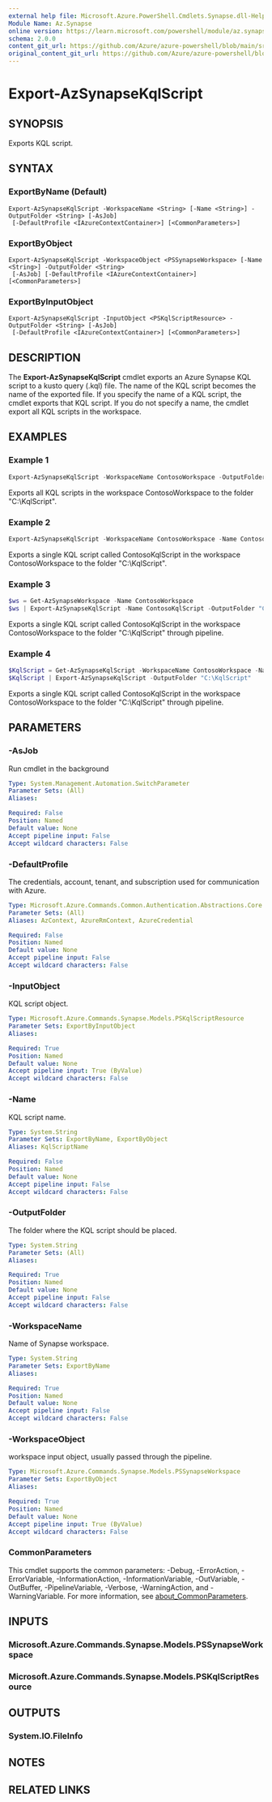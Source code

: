 ```yaml
---
external help file: Microsoft.Azure.PowerShell.Cmdlets.Synapse.dll-Help.xml
Module Name: Az.Synapse
online version: https://learn.microsoft.com/powershell/module/az.synapse/export-azsynapsekqlscript
schema: 2.0.0
content_git_url: https://github.com/Azure/azure-powershell/blob/main/src/Synapse/Synapse/help/Export-AzSynapseKqlScript.md
original_content_git_url: https://github.com/Azure/azure-powershell/blob/main/src/Synapse/Synapse/help/Export-AzSynapseKqlScript.md
---
```


# Export-AzSynapseKqlScript

## SYNOPSIS
Exports KQL script.

## SYNTAX

### ExportByName (Default)
```
Export-AzSynapseKqlScript -WorkspaceName <String> [-Name <String>] -OutputFolder <String> [-AsJob]
 [-DefaultProfile <IAzureContextContainer>] [<CommonParameters>]
```

### ExportByObject
```
Export-AzSynapseKqlScript -WorkspaceObject <PSSynapseWorkspace> [-Name <String>] -OutputFolder <String>
 [-AsJob] [-DefaultProfile <IAzureContextContainer>] [<CommonParameters>]
```

### ExportByInputObject
```
Export-AzSynapseKqlScript -InputObject <PSKqlScriptResource> -OutputFolder <String> [-AsJob]
 [-DefaultProfile <IAzureContextContainer>] [<CommonParameters>]
```

## DESCRIPTION
The **Export-AzSynapseKqlScript** cmdlet exports an Azure Synapse KQL script to a kusto query (.kql) file. 
The name of the KQL script becomes the name of the exported file. If you specify the name of a KQL script, the cmdlet exports that KQL script. If you do not specify a name, the cmdlet export all KQL scripts in the workspace.

## EXAMPLES

### Example 1
```powershell
Export-AzSynapseKqlScript -WorkspaceName ContosoWorkspace -OutputFolder "C:\KqlScript"
```

Exports all KQL scripts in the workspace ContosoWorkspace to the folder "C:\KqlScript".

### Example 2
```powershell
Export-AzSynapseKqlScript -WorkspaceName ContosoWorkspace -Name ContosoKqlScript -OutputFolder "C:\KqlScript"
```

Exports a single KQL script called ContosoKqlScript in the workspace ContosoWorkspace to the folder "C:\KqlScript".

### Example 3
```powershell
$ws = Get-AzSynapseWorkspace -Name ContosoWorkspace
$ws | Export-AzSynapseKqlScript -Name ContosoKqlScript -OutputFolder "C:\KqlScript"
```

Exports a single KQL script called ContosoKqlScript in the workspace ContosoWorkspace to the folder "C:\KqlScript" through pipeline.

### Example 4
```powershell
$KqlScript = Get-AzSynapseKqlScript -WorkspaceName ContosoWorkspace -Name ContosoKqlScript
$KqlScript | Export-AzSynapseKqlScript -OutputFolder "C:\KqlScript"
```

Exports a single KQL script called ContosoKqlScript in the workspace ContosoWorkspace to the folder "C:\KqlScript" through pipeline.

## PARAMETERS

### -AsJob
Run cmdlet in the background

```yaml
Type: System.Management.Automation.SwitchParameter
Parameter Sets: (All)
Aliases:

Required: False
Position: Named
Default value: None
Accept pipeline input: False
Accept wildcard characters: False
```

### -DefaultProfile
The credentials, account, tenant, and subscription used for communication with Azure.

```yaml
Type: Microsoft.Azure.Commands.Common.Authentication.Abstractions.Core.IAzureContextContainer
Parameter Sets: (All)
Aliases: AzContext, AzureRmContext, AzureCredential

Required: False
Position: Named
Default value: None
Accept pipeline input: False
Accept wildcard characters: False
```

### -InputObject
KQL script object.

```yaml
Type: Microsoft.Azure.Commands.Synapse.Models.PSKqlScriptResource
Parameter Sets: ExportByInputObject
Aliases:

Required: True
Position: Named
Default value: None
Accept pipeline input: True (ByValue)
Accept wildcard characters: False
```

### -Name
KQL script name.

```yaml
Type: System.String
Parameter Sets: ExportByName, ExportByObject
Aliases: KqlScriptName

Required: False
Position: Named
Default value: None
Accept pipeline input: False
Accept wildcard characters: False
```

### -OutputFolder
The folder where the KQL script should be placed.

```yaml
Type: System.String
Parameter Sets: (All)
Aliases:

Required: True
Position: Named
Default value: None
Accept pipeline input: False
Accept wildcard characters: False
```

### -WorkspaceName
Name of Synapse workspace.

```yaml
Type: System.String
Parameter Sets: ExportByName
Aliases:

Required: True
Position: Named
Default value: None
Accept pipeline input: False
Accept wildcard characters: False
```

### -WorkspaceObject
workspace input object, usually passed through the pipeline.

```yaml
Type: Microsoft.Azure.Commands.Synapse.Models.PSSynapseWorkspace
Parameter Sets: ExportByObject
Aliases:

Required: True
Position: Named
Default value: None
Accept pipeline input: True (ByValue)
Accept wildcard characters: False
```

### CommonParameters
This cmdlet supports the common parameters: -Debug, -ErrorAction, -ErrorVariable, -InformationAction, -InformationVariable, -OutVariable, -OutBuffer, -PipelineVariable, -Verbose, -WarningAction, and -WarningVariable. For more information, see [about_CommonParameters](http://go.microsoft.com/fwlink/?LinkID=113216).

## INPUTS

### Microsoft.Azure.Commands.Synapse.Models.PSSynapseWorkspace

### Microsoft.Azure.Commands.Synapse.Models.PSKqlScriptResource

## OUTPUTS

### System.IO.FileInfo

## NOTES

## RELATED LINKS
